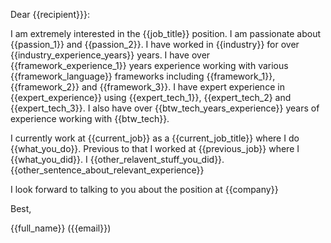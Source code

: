 Dear {{recipient}}}:

I am extremely interested in the {{job_title}} position. I am passionate about
{{passion_1}} and {{passion_2}}. I have worked in {{industry}} for over
{{industry_experience_years}} years. I have over {{framework_experience_1}}
years experience working with various {{framework_language}} frameworks
including {{framework_1}}, {{framework_2}} and {{framework_3}}. I have expert
experience in {{expert_experience}} using {{expert_tech_1}}, {{expert_tech_2}
and {{expert_tech_3}}. I also have over {{btw_tech_years_experience}} years of
experience working with {{btw_tech}}.

I currently work at {{current_job}} as a {{current_job_title}} where I do
{{what_you_do}}. Previous to that I worked at {{previous_job}} where I
{{what_you_did}}. I {{other_relavent_stuff_you_did}}.
{{other_sentence_about_relevant_experience}}

I look forward to talking to you about the position at {{company}}

Best,

{{full_name}} ({{email}})
